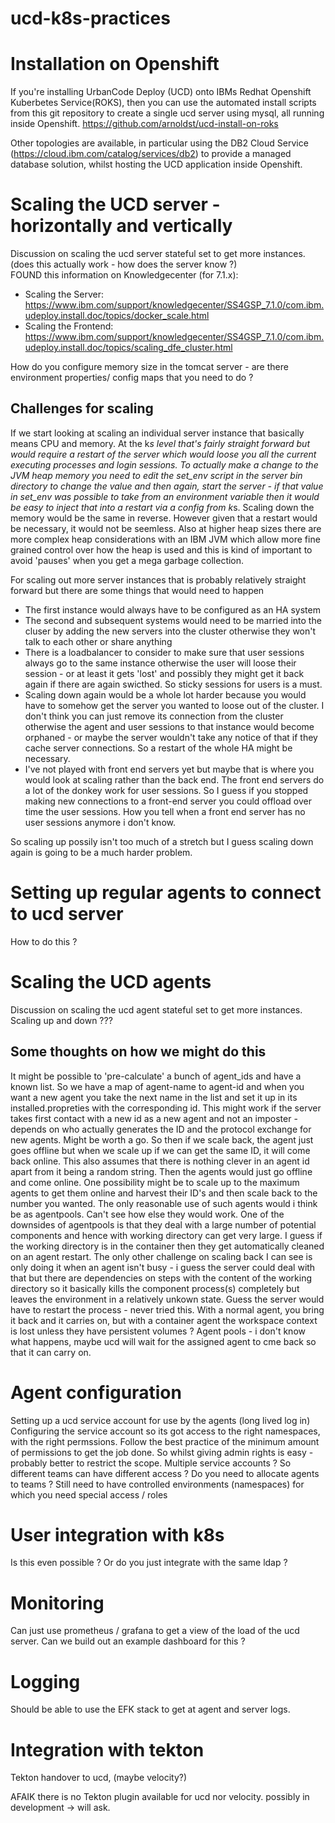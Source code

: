 # ucd-k8s-practices

# Installation on Openshift
If you're installing UrbanCode Deploy (UCD) onto IBMs Redhat Openshift Kuberbetes Service(ROKS), then you can use the automated install scripts from this git repository to create a single ucd server using mysql, all running inside Openshift.
https://github.com/arnoldst/ucd-install-on-roks

Other topologies are available, in particular using the DB2 Cloud Service (https://cloud.ibm.com/catalog/services/db2) to provide a managed database solution, whilst hosting the UCD application inside Openshift.  


# Scaling the UCD server - horizontally and vertically
Discussion on scaling the ucd server stateful set to get more instances. (does this actually work - how does the server know ?)  
FOUND this information on Knowledgecenter (for 7.1.x): 
 * Scaling the Server: https://www.ibm.com/support/knowledgecenter/SS4GSP_7.1.0/com.ibm.udeploy.install.doc/topics/docker_scale.html
 * Scaling the Frontend: https://www.ibm.com/support/knowledgecenter/SS4GSP_7.1.0/com.ibm.udeploy.install.doc/topics/scaling_dfe_cluster.html
 
How do you configure memory size in the tomcat server - are there environment properties/ config maps that you need to do ?

## Challenges for scaling
If we start looking at scaling an individual server instance that basically means CPU and memory.  At the k*s level that's fairly straight forward but would require a restart of the server which would loose you all the current executing processes and login sessions.  To actually make a change to the JVM heap memory you need to edit the set_env script in the server bin directory to change the value and then again, start the server - if that value in set_env was possible to take from an environment variable then it would be easy to inject that into a restart via a config from k*s.  Scaling down the memory would be the same in reverse.  However given that a restart would be necessary, it would not be seemless.  Also at higher heap sizes there are more complex heap considerations with an IBM JVM which allow more fine grained control over how the heap is used and this is kind of important to avoid 'pauses' when you get a mega garbage collection.

For scaling out more server instances that is probably relatively straight forward but there are some things that would need to happen
  * The first instance would always have to be configured as an HA system
  * The second and subsequent systems would need to be married into the cluser by adding the new servers into the cluster otherwise they won't talk to each other or share anything
  * There is a loadbalancer to consider to make sure that user sessions always go to the same instance otherwise the user will loose their session - or at least it gets 'lost' and possibly they might get it back again if there are again swicthed.  So sticky sessions for users is a must.
  * Scaling down again would be a whole lot harder because you would have to somehow get the server you wanted to loose out of the cluster.  I don't think you can just remove its connection from the cluster otherwise the agent and user sessions to that instance would become orphaned - or maybe the server wouldn't take any notice of that if they cache server connections.  So a restart of the whole HA might be necessary.
  * I've not played with front end servers yet but maybe that is where you would look at scaling rather than the back end.  The front end servers do a lot of the donkey work for user sessions.  So I guess if you stopped making new connections to a front-end server you could offload over time the user sessions.  How you tell when a front end server has no user sessions anymore i don't know.

So scaling up possily isn't too much of a stretch but I guess scaling down again is going to be a much harder problem.

# Setting up regular agents to connect to ucd server
How to do this ?

# Scaling the UCD agents
Discussion on scaling the ucd agent stateful set to get more instances. 
Scaling up and down ???

## Some thoughts on how we might do this
It might be possible to 'pre-calculate' a bunch of agent_ids and have a known list.  So we have a map of agent-name to agent-id and when you want a new agent you take the next name in the list and set it up in its installed.propreties with the corresponding id.  This might work if the server takes first contact with a new id as a new agent and not an imposter - depends on who actually generates the ID and the protocol exchange for new agents.  Might be worth a go.  So then if we scale back, the agent just goes offline but when we scale up if we can get the same ID, it will come back online.  This also assumes that there is nothing clever in an agent id apart from it being a random string.  Then the agents would just go offline and come online.
One possibility might be to scale up to the maximum agents to get them online and harvest their ID's and then scale back to the number you wanted.
The only reasonable use of such agents would i think be as agentpools.  Can't see how else they would work.  One of the downsides of agentpools is that they deal with a large number of potential components and hence with working directory can get very large.  I guess if the working directory is in the container then they get automatically cleaned on an agent restart.
The only other challenge on scaling back I can see is only doing it when an agent isn't busy - i guess the server could deal with that but there are dependencies on steps with the content of the working directory so it basically kills the component process(s) completely but leaves the environment in a relatively unkown state.  Guess the server would have to restart the process - never tried this.  With a normal agent, you bring it back and it carries on, but with a container agent the workspace context is lost unless they have persistent volumes ?  Agent pools - i don't know what happens, maybe ucd will wait for the assigned agent to cme back so that it can carry on.


# Agent configuration
Setting up a ucd service account for use by the agents (long lived log in)
Configuring the service account so its got access to the right namespaces, with the right permssions. Follow the best practice of the minimum amount of permissions to get the job done.  So whilst giving admin rights is easy - probably better to restrict the scope.
Multiple service accounts ?  So different teams can have different access ?
Do you need to allocate agents to teams ?
Still need to have controlled environments (namespaces) for which you need special access / roles

# User integration with k8s 
Is this even possible ?  Or do you just integrate with the same ldap ?

# Monitoring
Can just use prometheus / grafana to get a view of the load of the ucd server.  Can we build out an example dashboard for this ?

# Logging
Should be able to use the EFK stack to get at agent and server logs.

# Integration with tekton
Tekton handover to ucd, (maybe velocity?)

AFAIK there is no Tekton plugin available for ucd nor velocity. possibly in development -> will ask.


